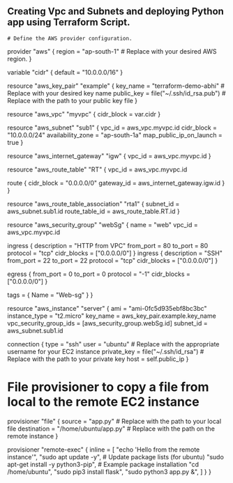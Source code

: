## Creating Vpc and Subnets and deploying Python app using Terraform Script.

    # Define the AWS provider configuration.
provider "aws" {
  region = "ap-south-1"  # Replace with your desired AWS region.
}

variable "cidr" {
  default = "10.0.0.0/16"
}

resource "aws_key_pair" "example" {
  key_name   = "terraform-demo-abhi"  # Replace with your desired key name
  public_key = file("~/.ssh/id_rsa.pub")  # Replace with the path to your public key file
}

resource "aws_vpc" "myvpc" {
  cidr_block = var.cidr
}

resource "aws_subnet" "sub1" {
  vpc_id                  = aws_vpc.myvpc.id
  cidr_block              = "10.0.0.0/24"
  availability_zone       = "ap-south-1a"
  map_public_ip_on_launch = true
}

resource "aws_internet_gateway" "igw" {
  vpc_id = aws_vpc.myvpc.id
}

resource "aws_route_table" "RT" {
  vpc_id = aws_vpc.myvpc.id

  route {
    cidr_block = "0.0.0.0/0"
    gateway_id = aws_internet_gateway.igw.id
  }
}

resource "aws_route_table_association" "rta1" {
  subnet_id      = aws_subnet.sub1.id
  route_table_id = aws_route_table.RT.id
}

resource "aws_security_group" "webSg" {
  name   = "web"
  vpc_id = aws_vpc.myvpc.id

  ingress {
    description = "HTTP from VPC"
    from_port   = 80
    to_port     = 80
    protocol    = "tcp"
    cidr_blocks = ["0.0.0.0/0"]
  }
  ingress {
    description = "SSH"
    from_port   = 22
    to_port     = 22
    protocol    = "tcp"
    cidr_blocks = ["0.0.0.0/0"]
  }

  egress {
    from_port   = 0
    to_port     = 0
    protocol    = "-1"
    cidr_blocks = ["0.0.0.0/0"]
  }

  tags = {
    Name = "Web-sg"
  }
}

resource "aws_instance" "server" {
  ami                    = "ami-0fc5d935ebf8bc3bc"
  instance_type          = "t2.micro"
  key_name      = aws_key_pair.example.key_name
  vpc_security_group_ids = [aws_security_group.webSg.id]
  subnet_id              = aws_subnet.sub1.id

  connection {
    type        = "ssh"
    user        = "ubuntu"  # Replace with the appropriate username for your EC2 instance
    private_key = file("~/.ssh/id_rsa")  # Replace with the path to your private key
    host        = self.public_ip
  }

  # File provisioner to copy a file from local to the remote EC2 instance
  provisioner "file" {
    source      = "app.py"  # Replace with the path to your local file
    destination = "/home/ubuntu/app.py"  # Replace with the path on the remote instance
  }

  provisioner "remote-exec" {
    inline = [
      "echo 'Hello from the remote instance'",
      "sudo apt update -y",  # Update package lists (for ubuntu)
      "sudo apt-get install -y python3-pip",  # Example package installation
      "cd /home/ubuntu",
      "sudo pip3 install flask",
      "sudo python3 app.py &",
    ]
  }
}
